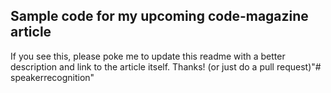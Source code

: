 ## Sample code for my upcoming code-magazine article ##

If you see this, please poke me to update this readme with a better description and link to the article itself. Thanks! (or just do a pull request)"# speakerrecognition" 
